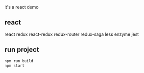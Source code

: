 it's a react demo

## react 
react
redux
react-redux
redux-router
redux-saga
less
enzyme
jest

## run project
```javascript
npm run build
npm start
```